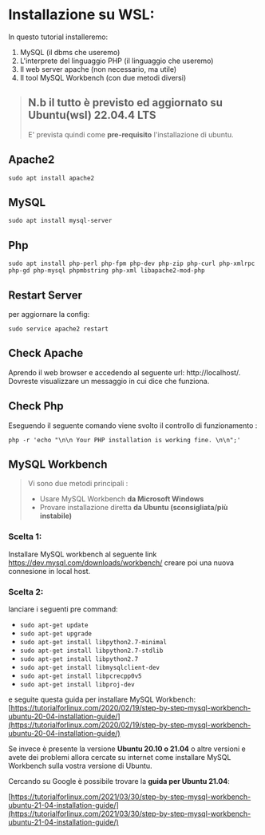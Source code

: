 # Installazione su WSL:
In questo tutorial installeremo: 
1) MySQL (il dbms che useremo)
2) L'interprete del linguaggio PHP (il linguaggio che useremo)
3) Il web server apache (non necessario, ma utile)
4) Il tool MySQL Workbench (con due metodi diversi)


>## N.b il tutto è previsto ed aggiornato su Ubuntu(wsl) 22.04.4 LTS
>E' prevista quindi come **pre-requisito** l'installazione di ubuntu.

## Apache2
```
sudo apt install apache2
```
## MySQL
```
sudo apt install mysql-server
```

## Php
```
sudo apt install php-perl php-fpm php-dev php-zip php-curl php-xmlrpc php-gd php-mysql phpmbstring php-xml libapache2-mod-php
```

## Restart Server 
per aggiornare la config:
```
sudo service apache2 restart
```
## Check Apache

Aprendo il web browser e accedendo al seguente url: http://localhost/. 
Dovreste visualizzare un messaggio in cui dice che funziona.

## Check Php

Eseguendo il seguente comando viene svolto il controllo di funzionamento :
```
php -r 'echo "\n\n Your PHP installation is working fine. \n\n";'
```
## MySQL Workbench
>Vi sono due metodi principali :
> - Usare MySQL Workbench **da Microsoft Windows**
> - Provare installazione diretta **da Ubuntu (sconsigliata/più instabile)**

### Scelta 1:
Installare MySQL workbench  al seguente link https://dev.mysql.com/downloads/workbench/ creare poi una nuova connesione in local host.

### Scelta 2:
lanciare i seguenti pre command: 
-   ```sudo apt-get update```
-   ```sudo apt-get upgrade```
-   ```sudo apt-get install libpython2.7-minimal```
-   ```sudo apt-get install libpython2.7-stdlib```
-   ```sudo apt-get install libpython2.7```
-   ```sudo apt-get install libmysqlclient-dev```
-   ```sudo apt-get install libpcrecpp0v5```
-   ```sudo apt-get install libproj-dev```
	
e seguite questa guida per installare MySQL Workbench:
[https://tutorialforlinux.com/2020/02/19/step-by-step-mysql-workbench-ubuntu-20-04-installation-guide/](https://tutorialforlinux.com/2020/02/19/step-by-step-mysql-workbench-ubuntu-20-04-installation-guide/)

Se invece è presente la versione **Ubuntu 20.10 o 21.04** o altre versioni e avete dei problemi allora cercate su internet come installare MySQL Workbench sulla vostra versione di Ubuntu.

Cercando su Google è possibile trovare la **guida per Ubuntu 21.04**:

[https://tutorialforlinux.com/2021/03/30/step-by-step-mysql-workbench-ubuntu-21-04-installation-guide/](https://tutorialforlinux.com/2021/03/30/step-by-step-mysql-workbench-ubuntu-21-04-installation-guide/)
